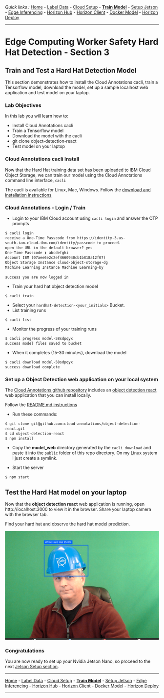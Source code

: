 *Quick links :*
[Home](/README.md) - [Label Data](/part1/LABEL.md) - [Cloud Setup](/part1/CLOUDSETUP.md) - [**Train Model**](/part1/TRAIN.md) - [Setup Jetson](/part2/JETSON.md) - [Edge Inferencing](/part2/EDGEINFER.md) - [Horizon Hub](/part3/HZNHUB.md) - [Horizon Client](/part3/HZNCLIENT.md) - [Docker Model](/part4/DOCKERMODEL.md) - [Horizon Deploy](/part4/HZNDEPLOY.md)
***

# Edge Computing Worker Safety Hard Hat Detection - Section 3

## Train and Test a Hard Hat Detection Model

This section demonstrates how to install the Cloud Annotations cacli, train a Tensorflow model, download the model, set up a sample localhost web application and test model on your laptop.

### Lab Objectives

In this lab you will learn how to:

- Install Cloud Annotations cacli
- Train a Tensorflow model
- Download the model with the cacli
- git clone object-detection-react
- Test model on your laptop

### Cloud Annotations cacli Install

Now that the Hard Hat training data set has been uploaded to IBM Cloud Object Storage, we can train our model using the Cloud Annotations command line interface, ```cacli```

The cacli is available for Linux, Mac, Windows.  Follow the [download and installation instructions](https://cloud.annotations.ai/docs#installing-the-cli)

### Cloud Annotations - Login / Train

- Login to your IBM Cloud account using ```cacli login``` and answer the OTP prompts

```
$ cacli login
receive a One-Time Passcode from https://identity-3.us-south.iam.cloud.ibm.com/identity/passcode to proceed.
open the URL in the default browser? yes
One-Time Passcode ❯ abcdefghi
Account IBM (07aee6e2c2ef4660940cb1b818a12f07)
Object Storage Instance cloud-object-storage-dg
Machine Learning Instance Machine Learning-by

success you are now logged in
```

- Train your hard hat object detection model
```
$ cacli train
```
- Select your ```hardhat-detection-<your_initials>``` Bucket.
- List training runs
```
$ cacli list
```
- Monitor the progress of your training runs
```
$ cacli progress model-58sdpqyx
success model files saved to bucket
```
- When it completes (15-30 minutes), download the model
```
$ cacli download model-58sdpqyx
success download complete
```

### Set up a Object Detection web application on your local system

The [Cloud Annotations github repository](https://github.com/cloud-annotations) includes an [object detection react](https://github.com/cloud-annotations/object-detection-react) web application that you can install locally.

Follow the [README.md instructions](https://github.com/cloud-annotations/object-detection-react/blob/master/README.md)
- Run these commands:
```
$ git clone git@github.com:cloud-annotations/object-detection-react.git
$ cd object-detection-react
$ npm install
```
- Copy the **model_web** directory generated by the ```cacli download``` and paste it into the ```public``` folder of this repo directory.   On my Linux system I just create a symlink.

- Start the server
```
$ npm start
```

## Test the Hard Hat model on your laptop

Now that the **object detection react** web application is running, open http://localhost:3000 to view it in the browser. Share your laptop camera with the browser tab.

Find your hard hat and observe the hard hat model prediction.

![author with a hardhat](/images/Sample-HardHat-Detection-Author.png)

### Congratulations

You are now ready to set up your Nvidia Jetson Nano, so proceed to the next [Jetson Setup section](/part2/JETSON.md).

***
[Home](/README.md) - [Label Data](/part1/LABEL.md) - [Cloud Setup](/part1/CLOUDSETUP.md) - [**Train Model**](/part1/TRAIN.md) - [Setup Jetson](/part2/JETSON.md) - [Edge Inferencing](/part2/EDGEINFER.md) - [Horizon Hub](/part3/HZNHUB.md) - [Horizon Client](/part3/HZNCLIENT.md) - [Docker Model](/part4/DOCKERMODEL.md) - [Horizon Deploy](/part4/HZNDEPLOY.md)
***
